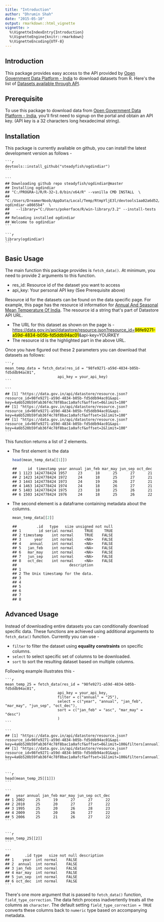 ```yaml
---
title: "Introduction"
author: "Dhrumin Shah"
date: "2015-05-10"
output: rmarkdown::html_vignette
vignette: >
  %\VignetteIndexEntry{Introduction}
  %\VignetteEngine{knitr::rmarkdown}
  %\VignetteEncoding{UTF-8}
---
```


## Introduction

This package provides easy access to the API provided by [Open Government Data Platform - India](https://data.gov.in) to download datasets from R. Here's the list of [Datasets available through API](https://data.gov.in/catalogs#path=is_api/1).

## Prerequisite

To use this package to download data from [Open Government Data Platform - India](https://data.gov.in), you'll first need to signup on the portal and obtain an API key. (API key is a 32 characters long hexadecimal string).

## Installation

This package is currently available on github, you can install the latest development version as follows -

    
    ```r
    devtools::install_github("steadyfish/ogdindiar")
    ```
    
    ```
    ## Downloading github repo steadyfish/ogdindiar@master
    ## Installing ogdindiar
    ## "C:/PROGRA~1/R/R-32~1.0/bin/x64/R" --vanilla CMD INSTALL  \
    ##   "C:/Users/DreamerNoob/AppData/Local/Temp/RtmpYljE3l/devtools1aa02a6d52/steadyfish-ogdindiar-a8665b4"  \
    ##   --library="C:/Users/pokerface/R/win-library/3.2" --install-tests 
    ## 
    ## Reloading installed ogdindiar
    ## Welcome to ogdindiar
    ```
    
    ```r
    library(ogdindiar)
    ```



## Basic Usage

The main function this package provides is `fetch_data()`. At minimum, you need to provide 2 arguments to this function.

* res_id: Resource id of the dataset you want to access
* api_key: Your personal API key (See Prerequisite above)

Resource id for the datasets can be found on the data specific page. For example, this page has the resource id information for [Annual And Seasonal Mean Temperature Of India](https://data.gov.in/resources/annual-and-seasonal-mean-temperature-india/api). The resource id a string that's part of Datastore API URL. 

* The URL for this dataset as shown on the page is - https://data.gov.in/api/datastore/resource.json?resource_id=<mark>98fe9271-a59d-4834-b05b-fd5ddb94ac01</mark>&api-key=YOURKEY 
* The resource id is the highlighted part in the above URL.

Once you have figured out these 2 parameters you can download that datasets as follows: 

    
    ```r
    mean_temp_data = fetch_data(res_id = "98fe9271-a59d-4834-b05b-fd5ddb94ac01",
                            api_key = your_api_key)
    ```
    
    ```
    ## [1] "https://data.gov.in/api/datastore/resource.json?resource_id=98fe9271-a59d-4834-b05b-fd5ddb94ac01&api-key=4a6b520b59fab36f4c78f8bac1a0afcf&offset=0&limit=100"
    ## [1] "https://data.gov.in/api/datastore/resource.json?resource_id=98fe9271-a59d-4834-b05b-fd5ddb94ac01&api-key=4a6b520b59fab36f4c78f8bac1a0afcf&offset=1&limit=100"
    ## [1] "https://data.gov.in/api/datastore/resource.json?resource_id=98fe9271-a59d-4834-b05b-fd5ddb94ac01&api-key=4a6b520b59fab36f4c78f8bac1a0afcf&offset=2&limit=100"
    ```

This function returns a list of 2 elements.

* The first element is the data

    
    ```r
    head(mean_temp_data[[1]])
    ```
    
    ```
    ##     id  timestamp year annual jan_feb mar_may jun_sep oct_dec
    ## 1 1123 1424778424 1957     23      18      25      27      21
    ## 2 1423 1424778424 1972     24      18      25      27      21
    ## 3 1443 1424778424 1973     24      19      26      27      21
    ## 4 1463 1424778424 1974     24      18      26      27      21
    ## 5 1483 1424778424 1975     23      18      25      26      21
    ## 6 1503 1424778424 1976     24      18      25      26      22
    ```

* The second element is a dataframe containing metadata about the columns.

    
    ```r
    mean_temp_data[[2]]
    ```
    
    ```
    ##         .id   type   size unsigned not null
    ## 1        id serial normal     TRUE     TRUE
    ## 2 timestamp    int normal     TRUE    FALSE
    ## 3      year    int normal     <NA>    FALSE
    ## 4    annual    int normal     <NA>    FALSE
    ## 5   jan_feb    int normal     <NA>    FALSE
    ## 6   mar_may    int normal     <NA>    FALSE
    ## 7   jun_sep    int normal     <NA>    FALSE
    ## 8   oct_dec    int normal     <NA>    FALSE
    ##                        description
    ## 1                                 
    ## 2 The Unix timestamp for the data.
    ## 3                                 
    ## 4                                 
    ## 5                                 
    ## 6                                 
    ## 7                                 
    ## 8
    ```

## Advanced Usage

Instead of downloading entire datasets you can conditionally download specific data. These functions are achieved using additional arguments to `fetch_data()` function. Currently you can use -

* `filter` to filter the dataset using __equality constraints__ on specific columns.
* `select` to select specific set of columns to be downloaded.
* `sort` to sort the resulting dataset based on multiple columns.

Following example illustrates this -

    
    ```r
    mean_temp_25 = fetch_data(res_id = "98fe9271-a59d-4834-b05b-fd5ddb94ac01",
                            api_key = your_api_key,
                            filter = c("annual" = "25"),
                            select = c("year", "annual", "jan_feb", "mar_may", "jun_sep", "oct_dec"),
                            sort = c("jan_feb" = "asc", "mar_may" = "desc")
                            )
    ```
    
    ```
    ## [1] "https://data.gov.in/api/datastore/resource.json?resource_id=98fe9271-a59d-4834-b05b-fd5ddb94ac01&api-key=4a6b520b59fab36f4c78f8bac1a0afcf&offset=0&limit=100&filters[annual]=25&fields=year,annual,jan_feb,mar_may,jun_sep,oct_dec&sort[jan_feb]=asc&sort[mar_may]=desc"
    ## [1] "https://data.gov.in/api/datastore/resource.json?resource_id=98fe9271-a59d-4834-b05b-fd5ddb94ac01&api-key=4a6b520b59fab36f4c78f8bac1a0afcf&offset=1&limit=100&filters[annual]=25&fields=year,annual,jan_feb,mar_may,jun_sep,oct_dec&sort[jan_feb]=asc&sort[mar_may]=desc"
    ```

    
    ```r
    head(mean_temp_25[[1]])
    ```
    
    ```
    ##   year annual jan_feb mar_may jun_sep oct_dec
    ## 1 2002     25      19      27      27      22
    ## 2 2010     25      20      27      27      22
    ## 3 1995     25      20      26      28      23
    ## 4 2009     25      20      26      27      22
    ## 5 2006     25      21      26      27      22
    ```

    
    ```r
    mean_temp_25[[2]]
    ```
    
    ```
    ##       .id type   size not null description
    ## 1    year  int normal    FALSE            
    ## 2  annual  int normal    FALSE            
    ## 3 jan_feb  int normal    FALSE            
    ## 4 mar_may  int normal    FALSE            
    ## 5 jun_sep  int normal    FALSE            
    ## 6 oct_dec  int normal    FALSE
    ```

There's one more argument that is passed to `fetch_data()` function, `field_type_correction`. The data fetch process inadvertently treats all the columns as `character`. The default setting `field_type_correction = TRUE` converts these columns back to `numeric` type based on accompanying metadata.

